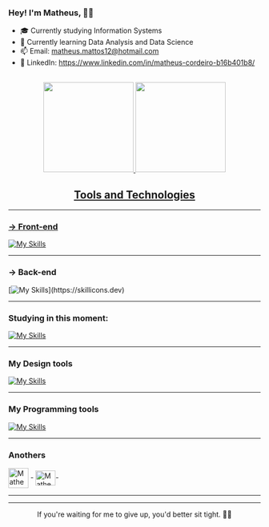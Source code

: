### Hey! I'm Matheus, 👨‍💻  

- 🎓 Currently studying Information Systems  
- 🌱 Currently learning Data Analysis and Data Science  
- 📫 Email: matheus.mattos12@hotmail.com  
- 💼 LinkedIn: https://www.linkedin.com/in/matheus-cordeiro-b16b401b8/   

<br>
<div align="center">  
  <a href="https://github.com/MatheusMoon">  
  <img height="180em" src="https://github-readme-stats.vercel.app/api?username=MatheusMoon&show_icons=true&theme=codeSTACKr&include_all_commits=true&count_private=true"/>  
  <img height="180em" src="https://github-readme-stats.vercel.app/api/top-langs/?username=MatheusMoon&layout=compact&langs_count=7&theme=codeSTACKr"/>  
</div>  

<div align="center">

## Tools and Technologies

</div>
 
<hr>

<div align="left">
  <h3> → Front-end</h3>
  
  [![My Skills](https://skillicons.dev/icons?i=js,ts,html,css)](https://skillicons.dev)
</div>

<hr>

<div align="left">
  <h3>→ Back-end</h3>
 
  [![My Skills](https://skillicons.dev/icons?i=nodejs,cs,)](https://skillicons.dev)
</div>

<hr>

<div align="left">
  <h3>Studying in this moment:</h3>
  
  [![My Skills](https://skillicons.dev/icons?i=docker,flutter,py)](https://skillicons.dev)
</div>

<hr>

<div align="left">
  <h3>My Design tools</h3>

  [![My Skills](https://skillicons.dev/icons?i=ps,figma)](https://skillicons.dev)
</div>

<hr>

<div align="left">
  <h3>My Programming tools</h3>

  [![My Skills](https://skillicons.dev/icons?i=postman,git,github,vscode,codepen,notion,replit)](https://skillicons.dev)
</div>

<hr>

<div style="display: inline_block" align="left">
  <h3>Anothers</h3>
  <img align="center" alt="Matheus-Windows" height="40" width="40" src="https://cdn.jsdelivr.net/gh/devicons/devicon/icons/windows8/windows8-original.svg"> -
  <img align="center" alt="Matheus-Trello" height="30" width="40" src="https://cdn.jsdelivr.net/gh/devicons/devicon/icons/trello/trello-plain.svg">-
</div>

<hr>

<hr>

<div align="center">
  If you're waiting for me to give up, you'd better sit tight. 👨‍💻
</div>
